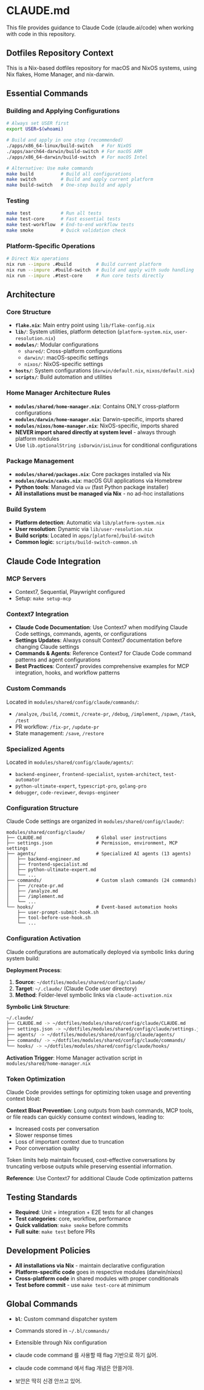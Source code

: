 # CLAUDE.md

This file provides guidance to Claude Code (claude.ai/code) when working with code in this repository.

## Dotfiles Repository Context

This is a Nix-based dotfiles repository for macOS and NixOS systems, using Nix flakes, Home Manager, and nix-darwin.

## Essential Commands

### Building and Applying Configurations

```bash
# Always set USER first
export USER=$(whoami)

# Build and apply in one step (recommended)
./apps/x86_64-linux/build-switch   # For NixOS
./apps/aarch64-darwin/build-switch # For macOS ARM
./apps/x86_64-darwin/build-switch  # For macOS Intel

# Alternative: Use make commands
make build          # Build all configurations
make switch         # Build and apply current platform
make build-switch   # One-step build and apply
```

### Testing

```bash
make test           # Run all tests
make test-core      # Fast essential tests
make test-workflow  # End-to-end workflow tests  
make smoke          # Quick validation check
```

### Platform-Specific Operations

```bash
# Direct Nix operations
nix run --impure .#build         # Build current platform
nix run --impure .#build-switch  # Build and apply with sudo handling
nix run --impure .#test-core     # Run core tests directly
```

## Architecture

### Core Structure

- **`flake.nix`**: Main entry point using `lib/flake-config.nix`
- **`lib/`**: System utilities, platform detection (`platform-system.nix`, `user-resolution.nix`)
- **`modules/`**: Modular configurations
  - `shared/`: Cross-platform configurations
  - `darwin/`: macOS-specific settings
  - `nixos/`: NixOS-specific settings
- **`hosts/`**: System configurations (`darwin/default.nix`, `nixos/default.nix`)
- **`scripts/`**: Build automation and utilities

### Home Manager Architecture Rules

- **`modules/shared/home-manager.nix`**: Contains ONLY cross-platform configurations
- **`modules/darwin/home-manager.nix`**: Darwin-specific, imports shared
- **`modules/nixos/home-manager.nix`**: NixOS-specific, imports shared
- **NEVER import shared directly at system level** - always through platform modules
- Use `lib.optionalString isDarwin/isLinux` for conditional configurations

### Package Management

- **`modules/shared/packages.nix`**: Core packages installed via Nix
- **`modules/darwin/casks.nix`**: macOS GUI applications via Homebrew
- **Python tools**: Managed via `uv` (fast Python package installer)
- **All installations must be managed via Nix** - no ad-hoc installations

### Build System

- **Platform detection**: Automatic via `lib/platform-system.nix`
- **User resolution**: Dynamic via `lib/user-resolution.nix`
- **Build scripts**: Located in `apps/[platform]/build-switch`
- **Common logic**: `scripts/build-switch-common.sh`

## Claude Code Integration

### MCP Servers

- Context7, Sequential, Playwright configured
- Setup: `make setup-mcp`

### Context7 Integration

- **Claude Code Documentation**: Use Context7 when modifying Claude Code settings, commands, agents, or configurations
- **Settings Updates**: Always consult Context7 documentation before changing Claude settings
- **Commands & Agents**: Reference Context7 for Claude Code command patterns and agent configurations
- **Best Practices**: Context7 provides comprehensive examples for MCP integration, hooks, and workflow patterns

### Custom Commands

Located in `modules/shared/config/claude/commands/`:

- `/analyze`, `/build`, `/commit`, `/create-pr`, `/debug`, `/implement`, `/spawn`, `/task`, `/test`
- PR workflow: `/fix-pr`, `/update-pr`  
- State management: `/save`, `/restore`

### Specialized Agents

Located in `modules/shared/config/claude/agents/`:

- `backend-engineer`, `frontend-specialist`, `system-architect`, `test-automator`
- `python-ultimate-expert`, `typescript-pro`, `golang-pro`
- `debugger`, `code-reviewer`, `devops-engineer`

### Configuration Structure

Claude Code settings are organized in `modules/shared/config/claude/`:

```text
modules/shared/config/claude/
├── CLAUDE.md                    # Global user instructions
├── settings.json                # Permission, environment, MCP settings
├── agents/                      # Specialized AI agents (13 agents)
│   ├── backend-engineer.md
│   ├── frontend-specialist.md
│   ├── python-ultimate-expert.md
│   └── ...
├── commands/                    # Custom slash commands (24 commands)
│   ├── /create-pr.md
│   ├── /analyze.md
│   ├── /implement.md
│   └── ...
└── hooks/                       # Event-based automation hooks
    ├── user-prompt-submit-hook.sh
    ├── tool-before-use-hook.sh
    └── ...
```

### Configuration Activation

Claude configurations are automatically deployed via symbolic links during system build:

**Deployment Process**:

1. **Source**: `~/dotfiles/modules/shared/config/claude/`
2. **Target**: `~/.claude/` (Claude Code user directory)
3. **Method**: Folder-level symbolic links via `claude-activation.nix`

**Symbolic Link Structure**:

```bash
~/.claude/
├── CLAUDE.md -> ~/dotfiles/modules/shared/config/claude/CLAUDE.md
├── settings.json -> ~/dotfiles/modules/shared/config/claude/settings.json
├── agents/ -> ~/dotfiles/modules/shared/config/claude/agents/
├── commands/ -> ~/dotfiles/modules/shared/config/claude/commands/
└── hooks/ -> ~/dotfiles/modules/shared/config/claude/hooks/
```

**Activation Trigger**: Home Manager activation script in `modules/shared/home-manager.nix`

### Token Optimization

Claude Code provides settings for optimizing token usage and preventing context bloat:

**Context Bloat Prevention**:
Long outputs from bash commands, MCP tools, or file reads can quickly consume context windows, leading to:

- Increased costs per conversation
- Slower response times
- Loss of important context due to truncation
- Poor conversation quality

Token limits help maintain focused, cost-effective conversations by truncating verbose outputs while preserving essential information.

**Reference**: Use Context7 for additional Claude Code optimization patterns

## Testing Standards

- **Required**: Unit + integration + E2E tests for all changes
- **Test categories**: core, workflow, performance
- **Quick validation**: `make smoke` before commits
- **Full suite**: `make test` before PRs

## Development Policies

- **All installations via Nix** - maintain declarative configuration
- **Platform-specific code** goes in respective modules (darwin/nixos)
- **Cross-platform code** in shared modules with proper conditionals
- **Test before commit** - use `make test-core` at minimum

## Global Commands

- **`bl`**: Custom command dispatcher system
- Commands stored in `~/.bl/commands/`
- Extensible through Nix configuration

- claude code command 를 사용할 때 flag 기반으로 하기 싫어.

- claude code command 에서 flag 개념은 안쓸거야.
- 보안은 딱히 신경 안쓰고 있어.
